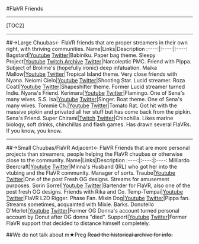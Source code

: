 #FlaVR Friends

---

[TOC2]

---

##->Large Chuubas<-
FlaVR friends that are proper streamers in their own right, with thriving communities.
Name|Links|Description
:----:|:----:|:----:
Bagstard|[Youtube](https://www.youtube.com/@Bagstard) [Twitter](https://twitter.com/uglybagstard)|Babiniku. Paper bag theme.
Sleepy Project|[Youtube](https://www.youtube.com/@SleepyProject) [Twitch Archive](https://www.youtube.com/c/SleepyProjectArchive) [Twitter](https://twitter.com/Sleepy_Proj)|Narcoleptic PMC. Friend with Pippa. Subject of Brolime's (hopefully ironic) deep infatuation.
Maika Mallow|[Youtube](https://www.youtube.com/@MaikaMallow) [Twitter](https://twitter.com/MaikaMallow)|Tropical Island theme. Very close friends with Nyana.
Neiomi Cielo|[Youtube](https://www.youtube.com/@neiomicielo) [Twitter](https://twitter.com/neiomicielo)|Shooting Star. Lucid streamer.
Roza Coatl|[Youtube](https://www.youtube.com/@GiniMercury) [Twitter](https://www.youtube.com/@GiniMercury)|Shapeshifter theme. Former Lucid streamer turned Indie. Nyana's Friend.
Kerimara|[Youtube](https://www.youtube.com/@kerimaravt) [Twitter](https://twitter.com/kerimaravt)|Flamingo. One of Sena's many wives.
S.S. Isa|[Youtube](https://www.youtube.com/@isaboatvtuber) [Twitter](https://twitter.com/isaboatvtuber)|Singer. Boat theme. One of Sena's many wives.
Tommie Ch.|[Youtube](https://www.youtube.com/@TommieVT) [Twitter](https://twitter.com/teenytommie)|Tomato Rat. Got hit with the massive pipkin and privated all her stuff but has come back from the pipkin. Sena's Friend.
Super Chirami|[Twitch](https://www.twitch.tv/superchirami) [Twitter](https://twitter.com/superchirami)|Chinchilla. Likes marine biology, soft drinks, chinchillas and flash games. Has drawn several FlaVRs. If you know, you know.

---

##->Small Chuubas/FlaVR Adjacent<-
FlaVR Friends that are more personal projects than streamers, people helping the FlaVR chuubas or otherwise close to the community.
Name|Links|Description
:----:|:----:|:----:
Milliardo Beercraft|[Youtube](https://www.youtube.com/@MilliardoVT) [Twitter](https://twitter.com/MilliardoVT)|Minna's Husband (IRL) who got her into the vtubing and the FlaVR community. Manager of sorts.
Traube|[Youtube](https://www.youtube.com/@Traubei) [Twitter](https://twitter.com/TraubeSucker)|One of the post Fresh OG designs. Streams for amusement purposes.
Sorin Sorrel|[Youtube](https://www.youtube.com/@SorinSorrel) [Twitter](https://twitter.com/SorinSorrel)|Bartender for FlaVR, also one of the post fresh OG designs. Friends with Rika and Co.
Temp-Tempai|[Youtube](https://www.youtube.com/@tempflavr) [Twitter](https://twitter.com/FlavrTemp)|FlaVR L2D Rigger. Phase Fan.
Mixin Dog|[Youtube](https://www.youtube.com/@mixinhorror) [Twitter](https://twitter.com/MixinDog)|Pippa fan. Streams sometimes, acquainted with Mixie. Barks.
Donutello D'Merlot|[Youtube](https://www.youtube.com/@DonutDMerlot) [Twitter](https://twitter.com/DonutDMerlot)|Former OG Donna's account turned personal account by Donut after OG donna "died".
Support|[Youtube](https://www.youtube.com/@exsoutien) [Twitter](https://twitter.com/fuwamoco_vaxx/)|Former FlaVR support that decided to distance himself completely.

##We do not talk about m★Preg
~~Read the historical archive for info.~~
